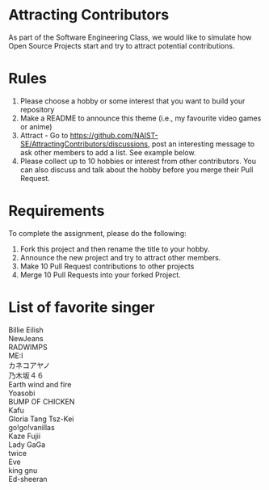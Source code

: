 # Attracting Contributors
As part of the Software Engineering Class, we would like to simulate how Open Source Projects start and try to attract potential contributions.

# Rules

1. Please choose a hobby or some interest that you want to build your repository
2. Make a README to announce this theme (i.e., my favourite video games or anime)
3. Attract - Go to https://github.com/NAIST-SE/AttractingContributors/discussions, post an interesting message to ask other members to add a list. See example below.
4. Please collect up to 10 hobbies or interest from other contributors. You can also discuss and talk about the hobby before you merge their Pull Request.

# Requirements
To complete the assignment, please do the following:
1. Fork this project and then rename the title to your hobby. 
2. Announce the new project and try to attract other members.
3. Make 10 Pull Request contributions to other projects
4. Merge 10 Pull Requests into your forked Project.

# List of favorite singer
Billie Eilish  
NewJeans  
RADWIMPS  
ME:I  
カネコアヤノ  
乃木坂４６  
Earth wind and fire  
Yoasobi  
BUMP OF CHICKEN   
Kafu  
Gloria Tang Tsz-Kei  
go!go!vanillas  
Kaze Fujii  
Lady GaGa  
twice  
Eve  
king gnu  
Ed-sheeran  
